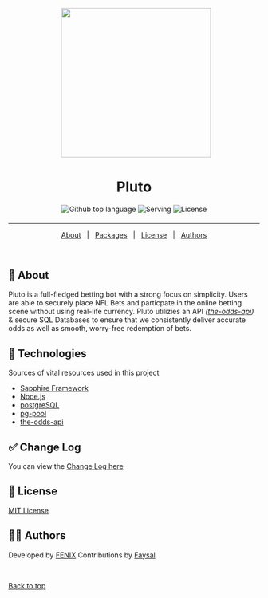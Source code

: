 <div align="center" id="top"> 
  <!-- <img src="https://www.legalsportsbetting.com/wp-content/uploads/2019/04/nba-1.jpg" alt="NBAC LOGO" /> -->

&#xa0;
<img src="https://i.imgur.com/CupFfgB.png" width="300">

</div>
<h1 align="center">Pluto</h1>
<p align="center">
  <img alt="Github top language" src="https://img.shields.io/github/languages/top/fearandesire/Hercules?color=green">
  <img alt="Serving" src="https://img.shields.io/badge/NBAC%20Users-203.948-blue">
  <img alt="License" src="https://img.shields.io/github/license/fearandesire/Hercules">

</p>

<!-- <p align="center">
  <img alt="Github top language" src="https://img.shields.io/github/languages/top/fearandesire/Hercules?color=green">

  <img alt="NBAC Discord Online Users" src="https://img.shields.io/discord/555171631539028000?color=blue&label=NBAC%20Online%20Users">

  <img alt="License" src="https://img.shields.io/github/license/fearandesire/Hercules">

  <!-- <img alt="Github issues" src="https://img.shields.io/github/issues/fearandesire/src?color=56BEB8" /> -->

  <!-- <img alt="Github forks" src="https://img.shields.io/github/forks/fearandesire/src?color=56BEB8" /> -->

  <!-- <img alt="Github stars" src="https://img.shields.io/github/stars/fearandesire/src?color=56BEB8" /> -->
<!-- </p>
-->

<h4 align="center">

</h4>

<hr>

<p align="center">
  <a href="https://github.com/fearandesire/Pluto-Betting-Bot/blob/main/About.md">About</a> &#xa0; | &#xa0; 
  <a href="#rocket-technologies">Packages</a> &#xa0; | &#xa0;
  <a href="#memo-license">License</a> &#xa0; | &#xa0;
  <a href="#scientist-authors">Authors</a>
</p>

<br>

## :dart: About

Pluto is a full-fledged betting bot with a strong focus on simplicity. Users are able to securely place NFL Bets and particpate in the online betting scene without using real-life currency. Pluto utilizies an API _([the-odds-api](the-odds-api.com/))_ & secure SQL Databases to ensure that we consistently deliver accurate odds as well as smooth, worry-free redemption of bets.

## :rocket: Technologies

Sources of vital resources used in this project

- [Sapphire Framework](https://github.com/sapphiredev/framework)
- [Node.js](https://nodejs.org/en/)
- [postgreSQL](https://www.postgresql.org)
- [pg-pool](https://www.npmjs.com/package/pg-pool)
- [the-odds-api](the-odds-api.com/)

## :white_check_mark: Change Log

You can view the [Change Log here](ChangeLog.md)

## :memo: License

[MIT License](LICENSE)

## :scientist: Authors

Developed by [FENIX](https://github.com/fearandesire)
Contributions by [Faysal](https://github.com/Faysal19999)

&#xa0;

<a href="#top">Back to top</a>
